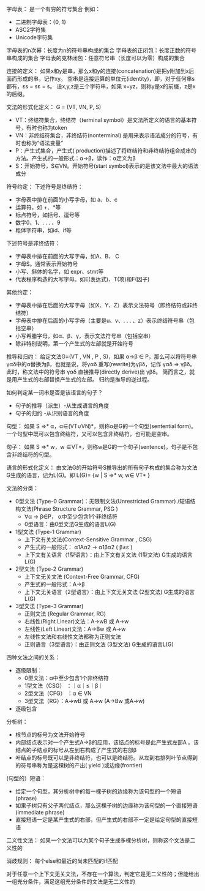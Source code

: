 字母表：
是一个有穷的符号集合
例如：
- 二进制字母表：{0, 1}
- ASC2字符集
- Unicode字符集

字母表的n次幂：长度为n的符号串构成的集合
字母表的正闭包：长度正数的符号串构成的集合
字母表的克林闭包：任意符号串（长度可以为零）构成的集合

连接的定义：
如果x和y是串，那么x和y的连接(concatenation)是把y附加到x后面而形成的串，记作xy。
空串是连接运算的单位元(identity)，即，对于任何串s都有，εs = sε = s。
设x,y,z是三个字符串，如果 x=yz，则称y是x的前缀，z是x的后缀。

文法的形式化定义：
G = (VT, VN, P, S)
- VT：终结符集合，终结符（terminal symbol）是文法所定义的语言的基本符号，有时也称为token
- VN：非终结符集合，非终结符(nonterminal) 是用来表示语法成分的符号，有时也称为“语法变量”
- P：产生式集合，产生式( production)描述了将终结符和非终结符组合成串的方法。产生式的一般形式：α→β，读作：α定义为β
- S：开始符号，S∈VN。开始符号(start symbol)表示的是该文法中最大的语法成分

符号约定：
下述符号是终结符：
- 字母表中排在前面的小写字母，如 a、b、c
- 运算符，如 +、*等
- 标点符号，如括号、逗号等
- 数字0、1、. . . 、9
- 粗体字符串，如id、if等

下述符号是非终结符：
- 字母表中排在前面的大写字母，如A、B、 C
- 字母S。通常表示开始符号
- 小写、斜体的名字，如 expr、stmt等
- 代表程序构造的大写字母。如E(表达式)、T(项)和F(因子)

其他约定：
- 字母表中排在后面的大写字母（如X、Y、Z）表示文法符号（即终结符或非终结符）
- 字母表中排在后面的小写字母（主要是u、v、. . . 、z）表示终结符号串（包括空串）
- 小写希腊字母，如α、β、γ，表示文法符号串（包括空串）
- 除非特别说明，第一个产生式的左部就是开始符号

推导和归约：
给定文法G=(VT , VN , P , S)，如果 α→β ∈ P，那么可以将符号串γαδ中的α替换为β，也就是说，将γαδ 重写(rewrite)为γβδ，记作 γαδ ⇒ γβδ。此时，称文法中的符号串 γαδ 直接推导(directly derive)出 γβδ。
简而言之，就是用产生式的右部替换产生式的左部。
归约是推导的逆过程。

如何判定某一词串是否是该语言的句子？
- 句子的推导（派生）-从生成语言的角度
- 句子的归约 -从识别语言的角度

句型：
如果 S ⇒* α，α∈(VT∪VN)*，则称α是G的一个句型(sentential form)。一个句型中既可以包含终结符，又可以包含非终结符，也可能是空串。

句子：
如果 S ⇒* w，w ∈VT*，则称w是G的一个句子(sentence)。句子是不包含非终结符的句型。

语言的形式化定义：
由文法G的开始符号S推导出的所有句子构成的集合称为文法G生成的语言，记为L(G)。即
L(G)= {w | S ⇒* w, w∈ VT* }

文法的分类：
- 0型文法 (Type-0 Grammar)：无限制文法(Unrestricted Grammar) /短语结构文法(Phrase Structure Grammar, PSG )
  - ∀α → β∈P， α中至少包含1个非终结符
  - 0型语言：由0型文法G生成的语言L(G)
- 1型文法 (Type-1 Grammar)
  - 上下文有关文法(Context-Sensitive Grammar , CSG)
  - 产生式的一般形式： α1Aα2 → α1βα2 ( β≠ε )
  - 上下文有关语言（1型语言）：由上下文有关文法 (1型文法) G生成的语言L(G)
- 2型文法 (Type-2 Grammar)
  - 上下文无关文法 (Context-Free Grammar, CFG)
  - 产生式的一般形式：A→β
  - 上下文无关语言（2型语言）：由上下文无关文法 (2型文法) G生成的语言L(G) 
- 3型文法 (Type-3 Grammar)
  - 正则文法 (Regular Grammar, RG)
  - 右线性(Right Linear)文法：A→wB 或 A→w
  - 左线性(Left Linear)文法：A→Bw 或 A→w
  - 左线性文法和右线性文法都称为正则文法
  - 正则语言（3型语言）：由正则文法 (3型文法) G生成的语言L(G)

四种文法之间的关系：
- 逐级限制：
  - 0型文法：α中至少包含1个非终结符
  - 1型文法（CSG） ：｜α｜≤｜β｜
  - 2型文法（CFG） ：α ∈ VN 
  - 3型文法（RG）：A→wB 或 A→w   (A→Bw 或A→w)
- 逐级包含

分析树：
- 根节点的标号为文法开始符号
- 内部结点表示对一个产生式A→β的应用，该结点的标号是此产生式左部A 。该结点的子结点的标号从左到右构成了产生式的右部β
- 叶结点的标号既可以是非终结符，也可以是终结符。从左到右排列叶节点得到的符号串称为是这棵树的产出( yield )或边缘(frontier) 

(句型的）短语：
- 给定一个句型，其分析树中的每一棵子树的边缘称为该句型的一个短语(phrase)
- 如果子树只有父子两代结点，那么这棵子树的边缘称为该句型的一个直接短语(immediate phrase) 
- 直接短语一定是某产生式的右部，但产生式的右部不一定是给定句型的直接短语

二义性文法：
如果一个文法可以为某个句子生成多棵分析树，则称这个文法是二义性的

消歧规则：
每个else和最近的尚未匹配的if匹配

对于任意一个上下文无关文法，不存在一个算法，判定它是无二义性的；但能给出一组充分条件，满足这组充分条件的文法是无二义性的
